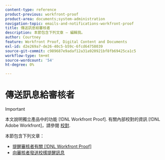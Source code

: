 ```yaml
---
content-type: reference
product-previous: workfront-proof
product-area: documents;system-administration
navigation-topic: emails-and-notifications-workfront-proof
title: 傳送訊息給審核者
description: 本節包含下列文章 — 編輯我。
author: Courtney
feature: Workfront Proof, Digital Content and Documents
exl-id: d2e269a7-de26-40c5-b59c-6fcd64758039
source-git-commit: c989687e9adaf12a31a920921bf8fb69425ca1c5
workflow-type: tm+mt
source-wordcount: '54'
ht-degree: 0%

---
```


# 傳送訊息給審核者

>[!IMPORTANT]
>
>本文說明獨立產品中的功能 [!DNL Workfront Proof]. 有關內部校對的資訊 [!DNL Adobe Workfront]，請參閱 [校對](../../../review-and-approve-work/proofing/proofing.md).

本節包含下列文章：

* [提醒審核者有關 [!DNL Workfront Proof]](../../../workfront-proof/wp-emailsntfctns/messaging-reviewers/remind-reviewer-assignments-wp.md)
* [向審核者發送校樣提醒訊息](../../../workfront-proof/wp-emailsntfctns/messaging-reviewers/send-reminder-to-proof-reviewers.md)
